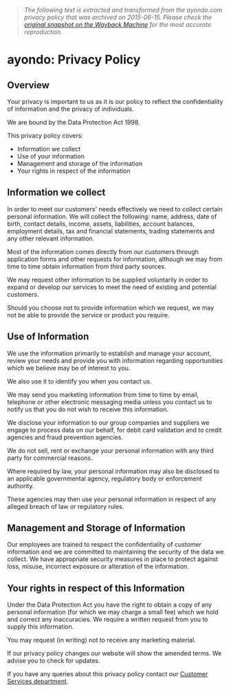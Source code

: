 > *The following text is extracted and transformed from the ayondo.com privacy policy that was archived on 2015-06-15. Please check the [original snapshot on the Wayback Machine](https://web.archive.org/web/20150615014358id_/http%3A//ayondo.com/en/legal/terms-and-agreements/privacy-policy) for the most accurate reproduction.*

# ayondo: Privacy Policy

## Overview

Your privacy is important to us as it is our policy to reflect the confidentiality of information and the privacy of individuals.

We are bound by the Data Protection Act 1998.

This privacy policy covers:

  * Information we collect
  * Use of your information
  * Management and storage of the information
  * Your rights in respect of the information



## Information we collect

In order to meet our customers' needs effectively we need to collect certain personal information. We will collect the following: name, address, date of birth, contact details, income, assets, liabilities, account balances, employment details, tax and financial statements, trading statements and any other relevant information.

Most of the information comes directly from our customers through application forms and other requests for information, although we may from time to time obtain information from third party sources.

We may request other information to be supplied voluntarily in order to expand or develop our services to meet the need of existing and potential customers.

Should you choose not to provide information which we request, we may not be able to provide the service or product you require.

## Use of Information

We use the information primarily to establish and manage your account, review your needs and provide you with information regarding opportunities which we believe may be of interest to you.

We also use it to identify you when you contact us.

We may send you marketing information from time to time by email, telephone or other electronic messaging media unless you contact us to notify us that you do not wish to receive this information.

We disclose your information to our group companies and suppliers we engage to process data on our behalf, for debit card validation and to credit agencies and fraud prevention agencies.

We do not sell, rent or exchange your personal information with any third party for commercial reasons.

Where required by law, your personal information may also be disclosed to an applicable governmental agency, regulatory body or enforcement authority.

These agencies may then use your personal information in respect of any alleged breach of law or regulatory rules.

## Management and Storage of Information

Our employees are trained to respect the confidentiality of customer information and we are committed to maintaining the security of the data we collect. We have appropriate security measures in place to protect against loss, misuse, incorrect exposure or alteration of the information.

## Your rights in respect of this Information

Under the Data Protection Act you have the right to obtain a copy of any personal information (for which we may charge a small fee) which we hold and correct any inaccuracies. We require a written request from you to supply this information.

You may request (in writing) not to receive any marketing material.

If our privacy policy changes our website will show the amended terms. We advise you to check for updates.

If you have any queries about this privacy policy contact our [Customer Services department](https://web.archive.org/en/contact).
